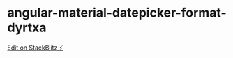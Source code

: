 # angular-material-datepicker-format-dyrtxa

[Edit on StackBlitz ⚡️](https://stackblitz.com/edit/angular-material-datepicker-format-dyrtxa)